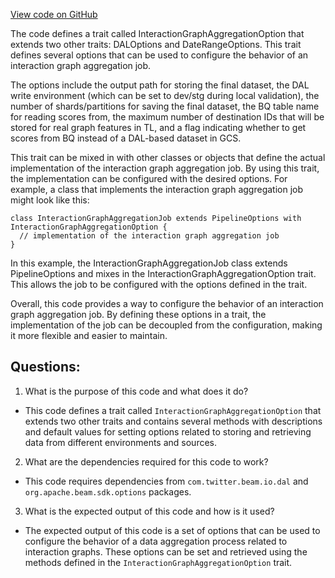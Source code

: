 [View code on GitHub](https://github.com/misbahsy/the-algorithm/src/scala/com/twitter/interaction_graph/scio/agg_all/InteractionGraphAggregationOption.scala)

The code defines a trait called InteractionGraphAggregationOption that extends two other traits: DALOptions and DateRangeOptions. This trait defines several options that can be used to configure the behavior of an interaction graph aggregation job. 

The options include the output path for storing the final dataset, the DAL write environment (which can be set to dev/stg during local validation), the number of shards/partitions for saving the final dataset, the BQ table name for reading scores from, the maximum number of destination IDs that will be stored for real graph features in TL, and a flag indicating whether to get scores from BQ instead of a DAL-based dataset in GCS.

This trait can be mixed in with other classes or objects that define the actual implementation of the interaction graph aggregation job. By using this trait, the implementation can be configured with the desired options. For example, a class that implements the interaction graph aggregation job might look like this:

```
class InteractionGraphAggregationJob extends PipelineOptions with InteractionGraphAggregationOption {
  // implementation of the interaction graph aggregation job
}
```

In this example, the InteractionGraphAggregationJob class extends PipelineOptions and mixes in the InteractionGraphAggregationOption trait. This allows the job to be configured with the options defined in the trait.

Overall, this code provides a way to configure the behavior of an interaction graph aggregation job. By defining these options in a trait, the implementation of the job can be decoupled from the configuration, making it more flexible and easier to maintain.
## Questions: 
 1. What is the purpose of this code and what does it do?
- This code defines a trait called `InteractionGraphAggregationOption` that extends two other traits and contains several methods with descriptions and default values for setting options related to storing and retrieving data from different environments and sources.

2. What are the dependencies required for this code to work?
- This code requires dependencies from `com.twitter.beam.io.dal` and `org.apache.beam.sdk.options` packages.

3. What is the expected output of this code and how is it used?
- The expected output of this code is a set of options that can be used to configure the behavior of a data aggregation process related to interaction graphs. These options can be set and retrieved using the methods defined in the `InteractionGraphAggregationOption` trait.